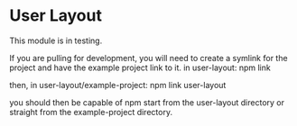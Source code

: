 # User Layout

This module is in testing.

If you are pulling for development, you will need to create a symlink for the project and have the example project link to it.
in user-layout:
npm link

then, in user-layout/example-project:
npm link user-layout

you should then be capable of npm start from the user-layout directory or straight from the example-project directory.
